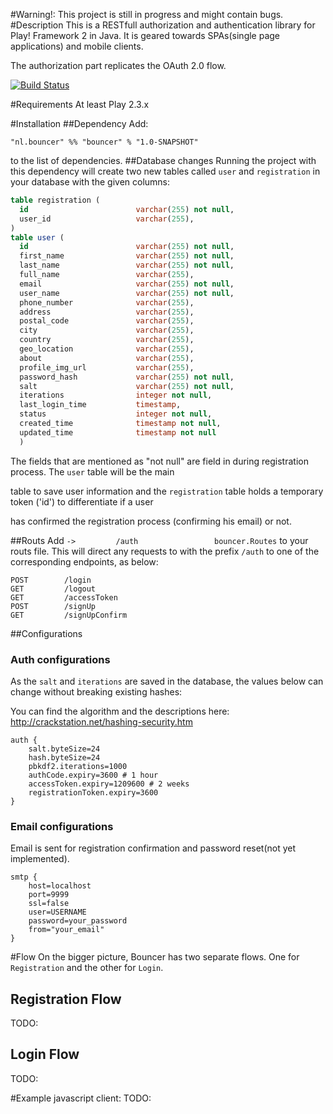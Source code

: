 #Warning!: This project is still in progress and might contain bugs.
#Description
This is a RESTfull authorization and authentication library for Play! Framework 2 in Java. It is geared towards SPAs(single page applications) and mobile clients. 

The authorization part replicates the OAuth 2.0 flow.

[![Build Status](https://travis-ci.org/hossein761/bouncer.svg?branch=master)](https://travis-ci.org/hossein761/bouncer)


#Requirements
At least Play 2.3.x

#Installation
##Dependency
Add:

```"nl.bouncer" %% "bouncer" % "1.0-SNAPSHOT"```

to the list of dependencies.
##Database changes
Running the project with this dependency will create two new tables called ```user``` and ```registration``` in your database with the given columns:

```sql
table registration (
  id                        varchar(255) not null,
  user_id                   varchar(255),
)
table user (
  id                        varchar(255) not null,
  first_name                varchar(255) not null,
  last_name                 varchar(255) not null,
  full_name                 varchar(255),
  email                     varchar(255) not null,
  user_name                 varchar(255) not null,
  phone_number              varchar(255),
  address                   varchar(255),
  postal_code               varchar(255),
  city                      varchar(255),
  country                   varchar(255),
  geo_location              varchar(255),
  about                     varchar(255),
  profile_img_url           varchar(255),
  password_hash             varchar(255) not null,
  salt                      varchar(255) not null,
  iterations                integer not null,
  last_login_time           timestamp,
  status                    integer not null,
  created_time              timestamp not null,
  updated_time              timestamp not null
  )
```

The fields that are mentioned as "not null" are field in during registration process. The ```user``` table will be the main

table to save user information and the ```registration``` table holds a temporary token ('id') to differentiate if a user 

has confirmed the registration process (confirming his email) or not.

##Routs
Add ```->         /auth                	bouncer.Routes``` to your routs file. This will direct any requests to with the 
prefix ```/auth``` to one of the corresponding endpoints, as below:

```
POST        /login              
GET			/logout				
GET         /accessToken        
POST        /signUp             
GET         /signUpConfirm      
```

##Configurations
### Auth configurations
As the ```salt``` and ```iterations``` are saved in the database, the values below can change without breaking existing hashes:

You can find the algorithm and the descriptions here: http://crackstation.net/hashing-security.htm

```
auth {
    salt.byteSize=24
    hash.byteSize=24
    pbkdf2.iterations=1000
    authCode.expiry=3600 # 1 hour
    accessToken.expiry=1209600 # 2 weeks
    registrationToken.expiry=3600
}
```

### Email configurations
Email is sent for registration confirmation and password reset(not yet implemented).
```
smtp {
	host=localhost
	port=9999
	ssl=false
	user=USERNAME
	password=your_password
	from="your_email"
}
```

#Flow
On the bigger picture, Bouncer has two separate flows. One for ``Registration`` and the other for ``Login``.
## Registration Flow
TODO:
## Login Flow
TODO:


#Example javascript client:
TODO:

